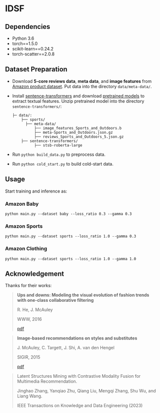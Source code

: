 # IDSF

## Dependencies

- Python 3.6
- torch==1.5.0
- scikit-learn==0.24.2
- torch-scatter==2.0.8

## Dataset Preparation

- Download **5-core reviews data**, **meta data**, and **image features** from [Amazon product dataset](http://jmcauley.ucsd.edu/data/amazon/links.html). Put data into the directory `data/meta-data/`.

- Install [sentence-transformers](https://www.sbert.net/docs/installation.html) and download [pretrained models](https://www.sbert.net/docs/pretrained_models.html) to extract textual features. Unzip pretrained model into the directory `sentence-transformers/`:

  ```
  ├─ data/: 
      ├── sports/
      	├── meta-data/
      		├── image_features_Sports_and_Outdoors.b
      		├── meta-Sports_and_Outdoors.json.gz
      		├── reviews_Sports_and_Outdoors_5.json.gz
      ├── sentence-transformers/
          	├── stsb-roberta-large
  ```

- Run `python build_data.py` to preprocess data.

- Run `python cold_start.py` to build cold-start data.

## Usage

Start training and inference as:

### Amazon Baby

```shell
python main.py --dataset baby --loss_ratio 0.3 --gamma 0.3
```

### Amazon Sports

```shell
python main.py --dataset sports --loss_ratio 1.0 --gamma 0.3
```

### Amazon Clothing

```shell
python main.py --dataset sports --loss_ratio 1.0 --gamma 1.0
```


## Acknowledgement

Thanks for their works:

> **Ups and downs: Modeling the visual evolution of fashion trends with one-class collaborative filtering**
> 
> R. He, J. McAuley
>
> WWW, 2016
>
>[pdf](http://cseweb.ucsd.edu/~jmcauley/pdfs/www16a.pdf)

> **Image-based recommendations on styles and substitutes**
>
> J. McAuley, C. Targett, J. Shi, A. van den Hengel
>
> SIGIR, 2015
>
> [pdf](http://cseweb.ucsd.edu/~jmcauley/pdfs/sigir15.pdf)
> 

> 
> Latent Structures Mining with Contrastive Modality Fusion for Multimedia
Recommendation. 
> 
> Jinghao Zhang, Yanqiao Zhu, Qiang Liu, Mengqi Zhang, Shu Wu, and Liang Wang. 
> 
> IEEE Transactions on Knowledge and Data Engineering (2023)
